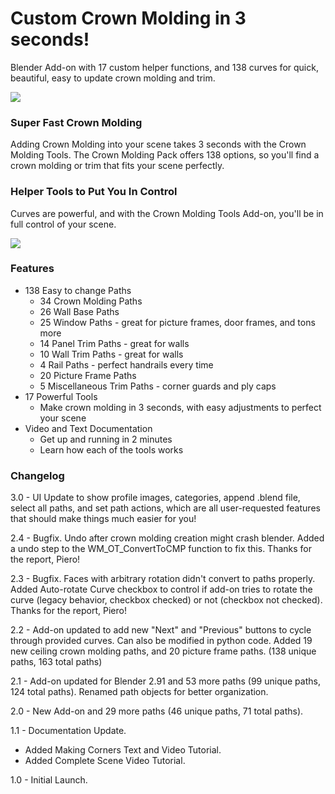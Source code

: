 Custom Crown Molding in 3 seconds!
==================================

Blender Add-on with 17 custom helper functions, and 138 curves for quick, beautiful, easy to update crown molding and trim.

![](https://d1231c29xbpffx.cloudfront.net/cache/562bb421f58086bb1e8474587ff0c3a7.gif)

### Super Fast Crown Molding

Adding Crown Molding into your scene takes 3 seconds with the Crown Molding Tools. The Crown Molding Pack offers 138 options, so you'll find a crown molding or trim that fits your scene perfectly.

### Helper Tools to Put You In Control

Curves are powerful, and with the Crown Molding Tools Add-on, you'll be in full control of your scene.

![](https://d1231c29xbpffx.cloudfront.net/cache/b26cd0fa07c2d729f70d52e7077e7afe.jpg)

### Features

*   138 Easy to change Paths
    *   34 Crown Molding Paths
    *   26 Wall Base Paths
    *   25 Window Paths - great for picture frames, door frames, and tons more
    *   14 Panel Trim Paths - great for walls
    *   10 Wall Trim Paths - great for walls
    *   4 Rail Paths - perfect handrails every time
    *   20 Picture Frame Paths
    *   5 Miscellaneous Trim Paths - corner guards and ply caps
*   17 Powerful Tools
    *   Make crown molding in 3 seconds, with easy adjustments to perfect your scene
*   Video and Text Documentation
    *   Get up and running in 2 minutes
    *   Learn how each of the tools works

### Changelog

3.0 - UI Update to show profile images, categories, append .blend file, select all paths, and set path actions, which are all user-requested features that should make things much easier for you!

2.4 - Bugfix. Undo after crown molding creation might crash blender. Added a undo step to the WM\_OT\_ConvertToCMP function to fix this. Thanks for the report, Piero!

2.3 - Bugfix. Faces with arbitrary rotation didn't convert to paths properly. Added Auto-rotate Curve checkbox to control if add-on tries to rotate the curve (legacy behavior, checkbox checked) or not (checkbox not checked). Thanks for the report, Piero!

2.2 - Add-on updated to add new "Next" and "Previous" buttons to cycle through provided curves. Can also be modified in python code. Added 19 new ceiling crown molding paths, and 20 picture frame paths. (138 unique paths, 163 total paths)

2.1 - Add-on updated for Blender 2.91 and 53 more paths (99 unique paths, 124 total paths). Renamed path objects for better organization.

2.0 - New Add-on and 29 more paths (46 unique paths, 71 total paths).

1.1 - Documentation Update.

*   Added Making Corners Text and Video Tutorial.
*   Added Complete Scene Video Tutorial.

1.0 - Initial Launch.

